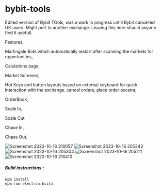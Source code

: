 # bybit-tools

Edited version of Bybit TOols, was a work in progress untill Bybit cancelled UK users. Might port to another exchange. Leaving this here should anyone find it usefull.

Features,

Martingale Bots which automatically restart after scanning the markets for oppertunities,

Calulations page,

Market Screener,

Hot Keys and button layouts based on external keyboard for quick interaction with the exchange. cancel orders, place order excetra,

OrderBook,

Scale In,

Scale Out

Chase In,

Chase Out,


![Screenshot 2023-10-16 210057](https://github.com/thes3cr3t1/bybit-tools/assets/49348412/0506e76a-cc80-4fc7-82d4-b60436651024)
![Screenshot 2023-10-16 205343](https://github.com/thes3cr3t1/bybit-tools/assets/49348412/6086daa0-0020-4b6c-b519-47219772d161)
![Screenshot 2023-10-16 205304](https://github.com/thes3cr3t1/bybit-tools/assets/49348412/da6e12f6-8b52-4216-a7a0-7a6a22ae71ae)
![Screenshot 2023-10-16 205211](https://github.com/thes3cr3t1/bybit-tools/assets/49348412/1a94ecf4-a979-4fa2-a1bf-08a467bb9522)
![Screenshot 2023-10-16 210410](https://github.com/thes3cr3t1/bybit-tools/assets/49348412/0cf79f59-4ef4-4488-9105-e0b2a069f87e)


##### Build instructions :
```
npm install
npm run electron:build
```


